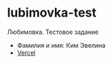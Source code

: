 # lubimovka-test
Любимовка. Тестовое задание

* Фамилия и имя: Ким Эвелина
* [Vercel](https://lubimovka-test-rho.vercel.app/)
